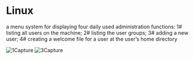 # Linux
a menu system for displaying four daily used administration functions:
1# listing all users on the machine;
2# listing the user groups; 
3# adding a new user; 
4# creating a welcome file for a user at the user’s home directory

![1Capture](https://user-images.githubusercontent.com/95709315/200700186-9bb2c399-1885-439d-9535-b92ded69e650.JPG)
![3Capture](https://user-images.githubusercontent.com/95709315/200700223-2251fa4b-6a2d-41a3-be8c-76692d8405b8.JPG)
